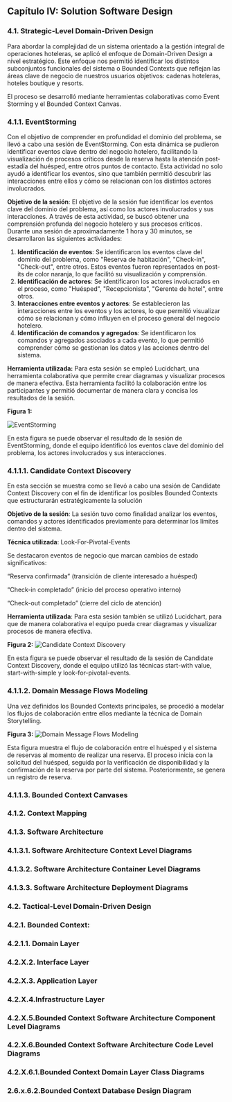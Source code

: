 ## Capítulo IV: Solution Software Design

### 4.1. Strategic-Level Domain-Driven Design
Para abordar la complejidad de un sistema orientado a la gestión integral de operaciones hoteleras, se aplicó el enfoque de Domain-Driven Design a nivel estratégico. Este enfoque nos permitió identificar los distintos subconjuntos funcionales del sistema o Bounded Contexts que reflejan las áreas clave de negocio de nuestros usuarios objetivos: cadenas hoteleras, hoteles boutique y resorts.

El proceso se desarrolló mediante herramientas colaborativas como Event Storming y el Bounded Context Canvas.
### 4.1.1. EventStorming
Con el objetivo de comprender en profundidad el dominio del problema, se llevó a cabo una sesión de EventStorming. Con esta dinámica se pudieron identificar eventos clave dentro del negocio hotelero, facilitando la visualización de procesos críticos desde la reserva hasta la atención post-estadía del huésped, entre otros puntos de contacto. Esta actividad no solo ayudó a identificar los eventos, sino que también permitió descubrir las interacciones entre ellos y cómo se relacionan con los distintos actores involucrados.

**Objetivo de la sesión**: El objetivo de la sesión fue identificar los eventos clave del dominio del problema, así como los actores involucrados y sus interacciones. A través de esta actividad, se buscó obtener una comprensión profunda del negocio hotelero y sus procesos críticos.
Durante una sesión de aproximadamente 1 hora y 30 minutos, se desarrollaron las siguientes actividades:
1. **Identificación de eventos**: Se identificaron los eventos clave del dominio del problema, como "Reserva de habitación", "Check-in", "Check-out", entre otros. Estos eventos fueron representados en post-its de color naranja, lo que facilitó su visualización y comprensión.
2. **Identificación de actores**: Se identificaron los actores involucrados en el proceso, como "Huésped", "Recepcionista", "Gerente de hotel", entre otros.
3. **Interacciones entre eventos y actores**: Se establecieron las interacciones entre los eventos y los actores, lo que permitió visualizar cómo se relacionan y cómo influyen en el proceso general del negocio hotelero.
4. **Identificación de comandos y agregados**: Se identificaron los comandos y agregados asociados a cada evento, lo que permitió comprender cómo se gestionan los datos y las acciones dentro del sistema.

**Herramienta utilizada:** Para esta sesión se empleó Lucidchart, una herramienta colaborativa que permite crear diagramas y visualizar procesos de manera efectiva. Esta herramienta facilitó la colaboración entre los participantes y permitió documentar de manera clara y concisa los resultados de la sesión.

**Figura 1:**

![EventStorming](images/eventstorming.png)

En esta figura se puede observar el resultado de la sesión de EventStorming, donde el equipo identificó los eventos clave del dominio del problema, los actores involucrados y sus interacciones. 

### 4.1.1.1. Candidate Context Discovery
En esta sección se muestra como se llevó a cabo una sesión de Candidate Context Discovery con el fin de identificar los posibles Bounded Contexts que estructurarán estratégicamente la solución

**Objetivo de la sesión**: La sesión tuvo como finalidad analizar los eventos, comandos y actores identificados previamente para determinar los límites dentro del sistema.

**Técnica utilizada**: Look-For-Pivotal-Events

Se destacaron eventos de negocio que marcan cambios de estado significativos:

“Reserva confirmada” (transición de cliente interesado a huésped)

“Check-in completado” (inicio del proceso operativo interno)

“Check-out completado” (cierre del ciclo de atención)

**Herramienta utilizada**: Para esta sesión también se utilizó Lucidchart, para que de manera colaborativa el equipo pueda crear diagramas y visualizar procesos de manera efectiva.

**Figura 2:**
![Candidate Context Discovery](images/candidate_context_discovery.png)

En esta figura se puede observar el resultado de la sesión de Candidate Context Discovery, donde el equipo utilizó las técnicas  start-with
value, start-with-simple y look-for-pivotal-events.

### 4.1.1.2. Domain Message Flows Modeling
Una vez definidos los Bounded Contexts principales, se procedió a modelar los flujos de colaboración entre ellos mediante la técnica de Domain Storytelling.

**Figura 3:**
![Domain Message Flows Modeling](images/domain_storytelling_1.png)

Esta figura muestra el flujo de colaboración entre el huésped y el sistema de reservas al momento de realizar una reserva. El proceso inicia con la solicitud del huésped, seguida por la verificación de disponibilidad y la confirmación de la reserva por parte del sistema. Posteriormente, se genera un registro de reserva.

### 4.1.1.3. Bounded Context Canvases

### 4.1.2. Context Mapping

### 4.1.3. Software Architecture

### 4.1.3.1. Software Architecture Context Level Diagrams

### 4.1.3.2. Software Architecture Container Level Diagrams

### 4.1.3.3. Software Architecture Deployment Diagrams

### 4.2. Tactical-Level Domain-Driven Design

### 4.2.1. Bounded Context: <Bounded Context Name>

### 4.2.1.1. Domain Layer

### 4.2.X.2. Interface Layer

### 4.2.X.3. Application Layer

### 4.2.X.4.Infrastructure Layer

### 4.2.X.5.Bounded Context Software Architecture Component Level Diagrams

### 4.2.X.6.Bounded Context Software Architecture Code Level Diagrams

### 4.2.X.6.1.Bounded Context Domain Layer Class Diagrams

### 2.6.x.6.2.Bounded Context Database Design Diagram 







